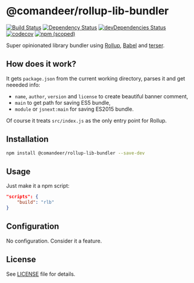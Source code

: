 # @comandeer/rollup-lib-bundler

[![Build Status](https://github.com/Comandeer/rollup-lib-bundler/workflows/CI/badge.svg)](https://github.com/Comandeer/rollup-lib-bundler/actions) [![Dependency Status](https://david-dm.org/Comandeer/rollup-lib-bundler.svg)](https://david-dm.org/Comandeer/rollup-lib-bundler) [![devDependencies Status](https://david-dm.org/Comandeer/rollup-lib-bundler/dev-status.svg)](https://david-dm.org/Comandeer/rollup-lib-bundler?type=dev) [![codecov](https://codecov.io/gh/Comandeer/rollup-lib-bundler/branch/master/graph/badge.svg)](https://codecov.io/gh/Comandeer/rollup-lib-bundler) [![npm (scoped)](https://img.shields.io/npm/v/@comandeer/rollup-lib-bundler.svg)](https://npmjs.com/package/@comandeer/rollup-lib-bundler)

Super opinionated library bundler using [Rollup](https://github.com/rollup/rollup), [Babel](https://github.com/babel/babel) and [terser](https://github.com/terser/terser).

## How does it work?

It gets `package.json` from the current working directory, parses it and get neeeded info:

* `name`, `author`, `version` and `license` to create beautiful banner comment,
* `main` to get path for saving ES5 bundle,
* `module` or `jsnext:main` for saving ES2015 bundle.

Of course it treats `src/index.js` as the only entry point for Rollup.

## Installation

```bash
npm install @comandeer/rollup-lib-bundler --save-dev
```

## Usage

Just make it a npm script:

```json
"scripts": {
	"build": "rlb"
}
```

## Configuration

No configuration. Consider it a feature.

## License

See [LICENSE](./LICENSE) file for details.

